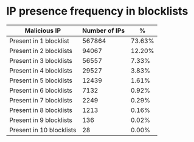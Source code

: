 # IP presence frequency in blocklists
| Malicious IP | Number of IPs | % |
|----|----|----|
| Present in 1 blocklist | 567864 | 73.63% |
| Present in 2 blocklists | 94067 | 12.20% |
| Present in 3 blocklists | 56557 | 7.33% |
| Present in 4 blocklists | 29527 | 3.83% |
| Present in 5 blocklists | 12439 | 1.61% |
| Present in 6 blocklists | 7132 | 0.92% |
| Present in 7 blocklists | 2249 | 0.29% |
| Present in 8 blocklists | 1213 | 0.16% |
| Present in 9 blocklists | 136 | 0.02% |
| Present in 10 blocklists | 28 | 0.00% |
